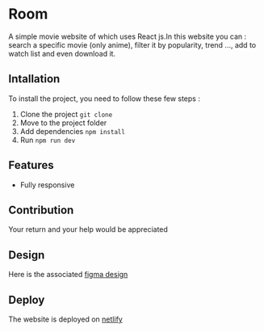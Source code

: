 # Room
A simple movie website of which uses React js.In this website you can : search a specific movie (only anime), filter it by popularity, trend ..., add to watch list and even download it.

## Intallation
To install the project, you need to follow these few steps :
  1. Clone the project `git clone`
  2. Move to the project folder
  3. Add dependencies `npm install`
  4. Run `npm run dev`
     
## Features
  - Fully responsive
  
## Contribution
Your return and your help would be appreciated

## Design
Here is the associated [figma design](https://www.figma.com/file/pEIjBURXq2Ca0ZBesatiut/Room?type=design&node-id=25%3A142&mode=design&t=S3ZJPADml2cx9L0C-1)
## Deploy
The website is deployed on [netlify](https://main--incomparable-crumble-58b2bd.netlify.app)
